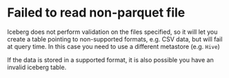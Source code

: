 # Failed to read non-parquet file

Iceberg does not perform validation on the files specified, so it will let you create a table pointing to non-supported formats, e.g. CSV data, but will fail at query time. In this case you need to use a different metastore (e.g. `Hive`)



If the data is stored in a supported format, it is also possible you have an invalid iceberg table.
